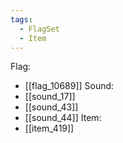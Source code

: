 ```yaml
---
tags:
  - FlagSet
  - Item
---
```

Flag:
- [[flag_10689]]
Sound:
- [[sound_17]]
- [[sound_43]]
- [[sound_44]]
Item:
- [[item_419]]

